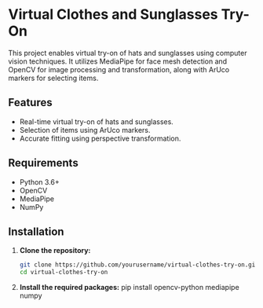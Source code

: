 # Virtual Clothes and Sunglasses Try-On

This project enables virtual try-on of hats and sunglasses using computer vision techniques. It utilizes MediaPipe for face mesh detection and OpenCV for image processing and transformation, along with ArUco markers for selecting items.

## Features

- Real-time virtual try-on of hats and sunglasses.
- Selection of items using ArUco markers.
- Accurate fitting using perspective transformation.

## Requirements

- Python 3.6+
- OpenCV
- MediaPipe
- NumPy

## Installation

1. **Clone the repository:**
   ```bash
   git clone https://github.com/yourusername/virtual-clothes-try-on.git
   cd virtual-clothes-try-on
2. **Install the required packages:**
   pip install opencv-python mediapipe numpy
